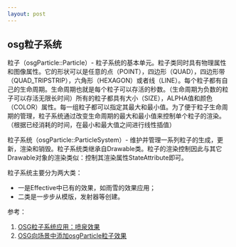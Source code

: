 ```yaml
---
layout: post
---
```


## osg粒子系统

粒子（osgParticle::Particle）- 粒子系统的基本单元。粒子类同时具有物理属性和图像属性。它的形状可以是任意的点（POINT），四边形（QUAD），四边形带（QUAD_TRIPSTRIP），六角形（HEXAGON）或者线（LINE）。每个粒子都有自己的生命周期。生命周期也就是每个粒子可以存活的秒数。（生命周期为负数的粒子可以存活无限长时间）所有的粒子都具有大小（SIZE），ALPHA值和颜色（COLOR）属性。每一组粒子都可以指定其最大和最小值。为了便于粒子生命周期的管理，粒子系统通过改变生命周期的最大和最小值来控制单个粒子的渲染。（根据已经消耗的时间，在最小和最大值之间进行线性插值）

粒子系统（osgParticle::ParticleSystem）- 维护并管理一系列粒子的生成，更新，渲染和销毁。粒子系统类继承自Drawable类。粒子的渲染控制因此与其它Drawable对象的渲染类似：控制其渲染属性StateAttribute即可。

粒子系统主要分为两大类： 
- 一是Effective中已有的效果，如雨雪的效果应用； 
- 二类是一步步从模版，发射器等创建。

参考：

1. [OSG粒子系统应用：喷泉效果](https://blog.csdn.net/chlk118/article/details/47055863)
2. [OSG向场景中添加osgParticle粒子效果](https://blog.csdn.net/pizi0475/article/details/5427352)


